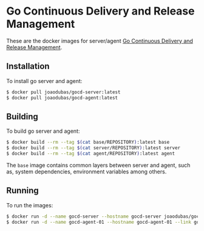 # Go Continuous Delivery and Release Management

These are the docker images for server/agent [Go Continuous Delivery and
Release Management][gocd].

## Installation

To install go server and agent:

```bash
$ docker pull joaodubas/gocd-server:latest
$ docker pull joaodubas/gocd-agent:latest
```

## Building

To build go server and agent:

```bash
$ docker build --rm --tag $(cat base/REPOSITORY):latest base
$ docker build --rm --tag $(cat server/REPOSITORY):latest server
$ docker build --rm --tag $(cat agent/REPOSITORY):latest agent
```

The `base` image contains common layers between server and agent, such as,
system dependencies, environment variables among others.

## Running

To run the images:

```bash
$ docker run -d --name gocd-server --hostname gocd-server joaodubas/gocd-server:latest
$ docker run -d --name gocd-agent-01 --hostname gocd-agent-01 --link gocd-server:server --env GO_SERVER=server joaodubas/gocd-agent:latest
```

[gocd]: http://www.go.cd
